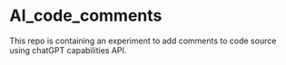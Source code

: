 # AI_code_comments
This repo is containing an experiment to add comments to code source using chatGPT capabilities API.
